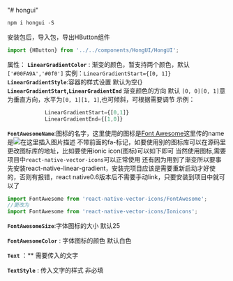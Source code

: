 "# hongui" 
```js
npm i hongui -S
```
安装包后，导入包，导出HButton组件
```js
import {HButton} from '../../components/HongUI/HongUI';
```
属性：
**`LinearGradientColor`** : 渐变的颜色，暂支持两个颜色，默认`['#00FA9A','#0f0']` 
实例：`LinearGradientStart={[0, 1]}`
**`LinearGradientStyle`**:容器的样式设置 默认为空{}
**`LinearGradientStart`,`LinearGradientEnd`** 渐变颜色的方向 默认 `[0, 0][0, 1]`意为垂直方向，水平为`[0, 1][1, 1]`,也可倾斜，可根据需要调节
示例：
```js
            LinearGradientStart={[0,1]}
            LinearGradientEnd={[1,0]}
```
**`FontAwesomeName`**:图标的名字，这里使用的图标是[Font Awesome](http://www.fontawesome.com.cn/faicons/)这里传的name是![在这里插入图片描述](https://img-blog.csdnimg.cn/20200510090915978.png)
不带前面的fa-标记，如要使用别的图标库可以在源码里更改图标库的地址，比如要使用ionic icon(图标)可以如下即可
当然使用图标,需要项目中`react-native-vector-icons`可以正常使用
还有因为用到了渐变所以要事先安装react-native-linear-gradient，安装完项目应该是需要重新启动才好使的，否则有报错，react native0.6版本后不需要手动link，只要安装到项目中就可以了
```js
import FontAwesome from 'react-native-vector-icons/FontAwesome';
//更改为
import FontAwesome from 'react-native-vector-icons/Ionicons';
```

**`FontAwesomeSize`**:字体图标的大小 默认25

**`FontAwesomeColor`** : 字体图标的颜色 默认白色

**`Text`** ：** 需要传入的文字

**`TextStyle`** : 传入文字的样式 非必填
